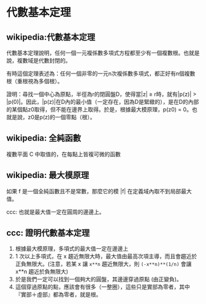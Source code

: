 # 代數基本定理

## wikipedia:代數基本定理

代數基本定理說明，任何一個一元複係數多項式方程都至少有一個複數根。也就是說，複數域是代數封閉的。

有時這個定理表述為：任何一個非零的一元n次複係數多項式，都正好有n個複數根（重根視為多個根）。

證明：尋找一個中心為原點，半徑為r的閉圓盤D，使得當|z| ≥ r時，就有|p(z)| > |p(0)|。因此，|p(z)|在D內的最小值（一定存在，因為D是緊緻的），是在D的內部的某個點z0取得，但不能在邊界上取得。於是，根據最大模原理，p(z0) = 0。也就是說，z0是p(z)的一個零點（根）。


## wikipedia: 全純函數

複數平面 C 中取值的，在每點上皆複可微的函數

## wikipedia: 最大模原理

如果 f 是一個全純函數且不是常數，那麼它的模 |f| 在定義域內取不到局部最大值。

ccc: 也就是最大值一定在圓周的邊邊上。

## ccc: 證明代數基本定理

1. 根據最大模原理，多項式的最大值一定在邊邊上
2. 1 次以上多項式，在 x 趨近無限大時，最大值由最高次項主導，而且會趨近於正負無限大。(注意，若某 x 讓 `x**n` 趨近無限大，則 `(-x**n)**(1/n)` 會讓 x**n 趨近於負無限大)
3. 於是我們一定可以找到一個夠大的圓盤，其邊邊穿過原點 (由正變負)。
4. 這個穿過原點的點，應該會有很多（一整圈），這些只是實部為零者，其中『實部＋虛部』都為零者，就是根。

